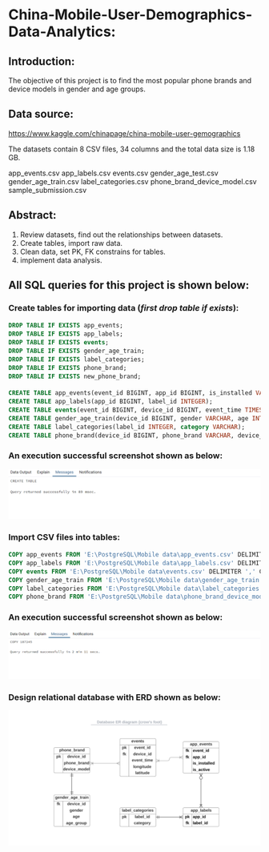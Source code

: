 # **China-Mobile-User-Demographics-Data-Analytics:**

## **Introduction:**

The objective of this project is to find the most popular phone brands and device models in gender and age groups.

## **Data source:**

https://www.kaggle.com/chinapage/china-mobile-user-gemographics

The datasets contain 8 CSV files, 34 columns and the total data size is 1.18 GB.

app_events.csv
app_labels.csv
events.csv
gender_age_test.csv
gender_age_train.csv
label_categories.csv
phone_brand_device_model.csv
sample_submission.csv

## **Abstract:**

1. Review datasets, find out the relationships between datasets.
2. Create tables, import raw data.
3. Clean data, set PK, FK constrains for tables.
4. implement data analysis.

## **All SQL queries for this project is shown below:**

### **Create tables for importing data (*first drop table if exists*):**

```SQL
DROP TABLE IF EXISTS app_events;
DROP TABLE IF EXISTS app_labels;
DROP TABLE IF EXISTS events;
DROP TABLE IF EXISTS gender_age_train;
DROP TABLE IF EXISTS label_categories;
DROP TABLE IF EXISTS phone_brand;
DROP TABLE IF EXISTS new_phone_brand;

CREATE TABLE app_events(event_id BIGINT, app_id BIGINT, is_installed VARCHAR, is_active VARCHAR);
CREATE TABLE app_labels(app_id BIGINT, label_id INTEGER);
CREATE TABLE events(event_id BIGINT, device_id BIGINT, event_time TIMESTAMP, longitude NUMERIC, latitude NUMERIC);
CREATE TABLE gender_age_train(device_id BIGINT, gender VARCHAR, age INTEGER, age_group VARCHAR);
CREATE TABLE label_categories(label_id INTEGER, category VARCHAR);
CREATE TABLE phone_brand(device_id BIGINT, phone_brand VARCHAR, device_model VARCHAR);
```

### **An execution successful screenshot shown as below:**

![](https://github.com/BaomeiW/China-Mobile-User-Demographics-Data-Analytics/blob/main/results/create%20table%20execution%20result.png)

### **Import CSV files into tables:**

```SQL
COPY app_events FROM 'E:\PostgreSQL\Mobile data\app_events.csv' DELIMITER ',' CSV HEADER; 
COPY app_labels FROM 'E:\PostgreSQL\Mobile data\app_labels.csv' DELIMITER ',' CSV HEADER;
COPY events FROM 'E:\PostgreSQL\Mobile data\events.csv' DELIMITER ',' CSV HEADER;
COPY gender_age_train FROM 'E:\PostgreSQL\Mobile data\gender_age_train.csv' DELIMITER ',' CSV HEADER;
COPY label_categories FROM 'E:\PostgreSQL\Mobile data\label_categories.csv' DELIMITER ',' CSV HEADER;
COPY phone_brand FROM 'E:\PostgreSQL\Mobile data\phone_brand_device_model.csv' DELIMITER ',' CSV HEADER;
```

### **An execution successful screenshot shown as below:**

![](https://github.com/BaomeiW/China-Mobile-User-Demographics-Data-Analytics/blob/main/results/import%20data%20execution%20result%20.png)

### **Design relational database with ERD shown as below:**

![](https://github.com/BaomeiW/China-Mobile-User-Demographics-Data-Analytics/blob/main/results/ER%20Diagram.png)






